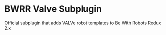# BWRR Valve Subplugin

Official subplugin that adds VALVe robot templates to Be With Robots Redux 2.x